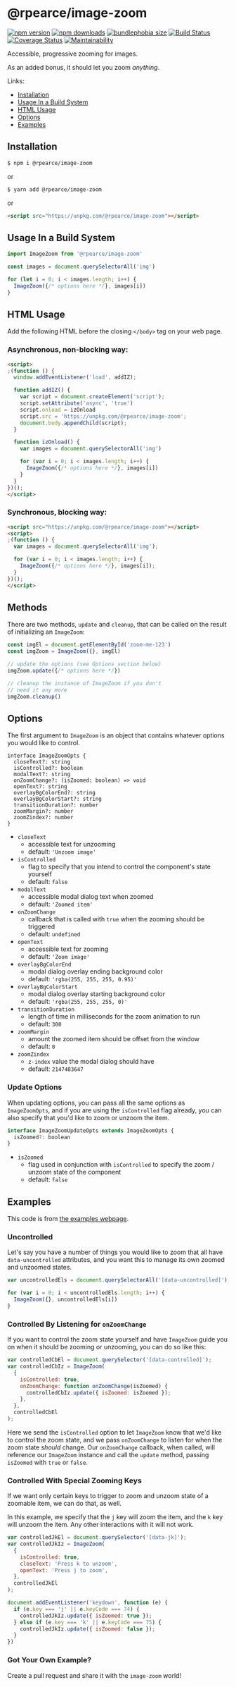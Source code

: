 # @rpearce/image-zoom

[![npm version](https://img.shields.io/npm/v/@rpearce/image-zoom.svg)](https://www.npmjs.com/package/@rpearce/image-zoom) [![npm downloads](https://img.shields.io/npm/dm/@rpearce/image-zoom.svg)](https://www.npmjs.com/package/@rpearce/image-zoom) [![bundlephobia size](https://badgen.net/bundlephobia/minzip/react-medium-image-zoom)](bundlephobia.com/result?p=@rpearce/image-zoom) [![Build Status](https://travis-ci.org/rpearce/@rpearce/image-zoom.svg?branch=master)](https://travis-ci.org/rpearce/@rpearce/image-zoom) [![Coverage Status](https://coveralls.io/repos/github/rpearce/@rpearce/image-zoom/badge.svg?branch=master)](https://coveralls.io/github/rpearce/@rpearce/image-zoom?branch=master) [![Maintainability](https://api.codeclimate.com/v1/badges/8e4debef4b9f0e8acd6e/maintainability)](https://codeclimate.com/github/rpearce/@rpearce/image-zoom/maintainability)

Accessible, progressive zooming for images.

As an added bonus, it should let you zoom _anything_.

Links:
* [Installation](#installation)
* [Usage In a Build System](#usage-in-a-build-system)
* [HTML Usage](#html-usage)
* [Options](#options)
* [Examples](#examples)

## Installation
```bash
$ npm i @rpearce/image-zoom
```
or
```bash
$ yarn add @rpearce/image-zoom
```
or
```html
<script src="https://unpkg.com/@rpearce/image-zoom"></script>
```


## Usage In a Build System
```js
import ImageZoom from '@rpearce/image-zoom'

const images = document.querySelectorAll('img')

for (let i = 0; i < images.length; i++) {
  ImageZoom({/* options here */}, images[i])
}
```

## HTML Usage
Add the following HTML before the closing `</body>` tag on your web page.

### Asynchronous, non-blocking way:
```html
<script>
;(function () {
  window.addEventListener('load', addIZ);

  function addIZ() {
    var script = document.createElement('script');
    script.setAttribute('async', 'true')
    script.onload = izOnload
    script.src = 'https://unpkg.com/@rpearce/image-zoom';
    document.body.appendChild(script);
  }

  function izOnload() {
    var images = document.querySelectorAll('img')

    for (var i = 0; i < images.length; i++) {
      ImageZoom({/* options here */}, images[i])
    }
  }
})();
</script>
```

### Synchronous, blocking way:
```html
<script src="https://unpkg.com/@rpearce/image-zoom"></script>
<script>
;(function () {
  var images = document.querySelectorAll('img');

  for (var i = 0; i < images.length; i++) {
    ImageZoom({/* options here */}, images[i]);
  }
})();
</script>
```

## Methods
There are two methods, `update` and `cleanup`, that can be called on the result
of initializing an `ImageZoom`:

```js
const imgEl = document.getElementById('zoom-me-123')
const imgZoom = ImageZoom({}, imgEl)

// update the options (see Options section below)
imgZoom.update({/* options here */})

// cleanup the instance of ImageZoom if you don't
// need it any more
imgZoom.cleanup()
```

## Options
The first argument to `ImageZoom` is an object that contains whatever options
you would like to control.

```tsx
interface ImageZoomOpts {
  closeText?: string
  isControlled?: boolean
  modalText?: string
  onZoomChange?: (isZoomed: boolean) => void
  openText?: string
  overlayBgColorEnd?: string
  overlayBgColorStart?: string
  transitionDuration?: number
  zoomMargin?: number
  zoomZindex?: number
}
```

* `closeText`
  * accessible text for unzooming
  * default: `'Unzoom image'`
* `isControlled`
  * flag to specify that you intend to control the component's
    state yourself
  * default: `false`
* `modalText`
  * accessible modal dialog text when zoomed
  * default: `'Zoomed item'`
* `onZoomChange`
  * callback that is called with `true` when the zooming should be triggered
  * default: `undefined`
* `openText`
  * accessible text for zooming
  * default: `'Zoom image'`
* `overlayBgColorEnd`
  * modal dialog overlay ending background color
  * default: `'rgba(255, 255, 255, 0.95)'`
* `overlayBgColorStart`
  * modal dialog overlay starting background color
  * default: `'rgba(255, 255, 255, 0)'`
* `transitionDuration`
  * length of time in milliseconds for the zoom animation to run
  * default: `300`
* `zoomMargin`
  * amount the zoomed item should be offset from the window
  * default: `0`
* `zoomZindex`
  * `z-index` value the modal dialog should have
  * default: `2147483647`

### Update Options
When updating options, you can pass all the same options as `ImageZoomOpts`,
and if you are using the `isControlled` flag already, you can also specify that
you'd like to zoom or unzoom the item.

```js
interface ImageZoomUpdateOpts extends ImageZoomOpts {
  isZoomed?: boolean
}
```

* `isZoomed`
  * flag used in conjunction with `isControlled` to specify the zoom / unzoom
    state of the component
  * default: `false`

## Examples
This code is from [the examples webpage](https://rpearce.github.io/image-zoom/).

### Uncontrolled
Let's say you have a number of things you would like to zoom that all have
`data-uncontrolled` attributes, and you want this to manage its own zoomed and
unzoomed states.

```js
var uncontrolledEls = document.querySelectorAll('[data-uncontrolled]');

for (var i = 0; i < uncontrolledEls.length; i++) {
  ImageZoom({}, uncontrolledEls[i])
}
```

### Controlled By Listening for `onZoomChange`
If you want to control the zoom state yourself and have `ImageZoom` guide you on
when it should be zooming or unzooming, you can do so like this:

```js
var controlledCbEl = document.querySelector('[data-controlled]');
var controlledCbIz = ImageZoom(
  {
    isControlled: true,
    onZoomChange: function onZoomChange(isZoomed) {
      controlledCbIz.update({ isZoomed: isZoomed });
    },
  },
  controlledCbEl
);
```

Here we send the `isControlled` option to let `ImageZoom` know that we'd like to
control the zoom state, and we pass `onZoomChange` to listen for when the zoom
state _should_ change. Our `onZoomChange` callback, when called, will reference
our `ImageZoom` instance and call the `update` method, passing `isZoomed` with
`true` or `false`.

### Controlled With Special Zooming Keys
If we want only certain keys to trigger to zoom and unzoom state of a zoomable
item, we can do that, as well.

In this example, we specify that the `j` key will zoom the item, and the `k` key
will unzoom the item. Any other interactions with it will not work.

```js
var controlledJkEl = document.querySelector('[data-jk]');
var controlledJkIz = ImageZoom(
  {
    isControlled: true,
    closeText: 'Press k to unzoom',
    openText: 'Press j to zoom',
  },
  controlledJkEl
);

document.addEventListener('keydown', function (e) {
  if (e.key === 'j' || e.keyCode === 74) {
    controlledJkIz.update({ isZoomed: true });
  } else if (e.key === 'k' || e.keyCode === 75) {
    controlledJkIz.update({ isZoomed: false });
  }
})
```

### Got Your Own Example?
Create a pull request and share it with the `image-zoom` world!
